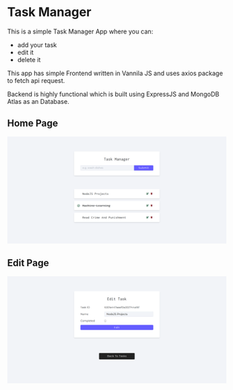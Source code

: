 # Task Manager
This is a simple Task Manager App where you can:
* add your task
* edit it
* delete it

This app has simple Frontend written in Vannila JS and uses axios package to fetch api request.

Backend is highly functional which is built using ExpressJS and MongoDB Atlas as an Database.

## Home Page
![Home Page](https://github.com/zenc0derr/NodeJS-Express-Projects/blob/main/Task%20Manager/public/images/TaskManagerAppHome.png)

## Edit Page
![Edit Page](https://github.com/zenc0derr/NodeJS-Express-Projects/blob/main/Task%20Manager/public/images/TaskManagerEditPage.png)

